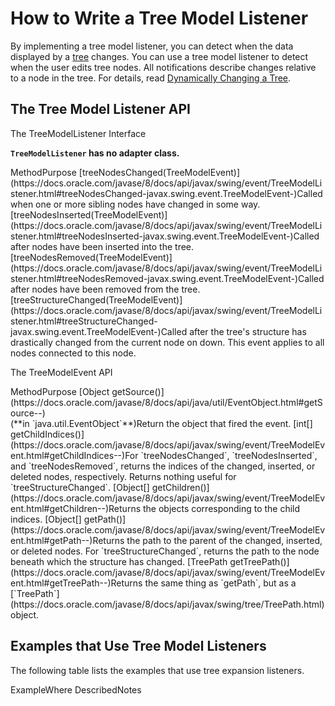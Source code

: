 
# How to Write a Tree Model Listener

By implementing a tree model listener, you can detect when the data displayed by a 
[tree](../components/tree.html) changes. You can use a tree model listener to detect when the user edits tree nodes. All notifications describe changes relative to a node in the tree. For details, read 
[Dynamically Changing a Tree](../components/tree.html#dynamic).

## <a name="api" id="api">The Tree Model Listener API</a>

<a name="treemodellistener" id="treemodellistener">The TreeModelListener Interface</a>

**`TreeModelListener` has no adapter class.**
<th id="h1" align="left">Method</th><th id="h2" align="left">Purpose</th>
<td headers="h1">[treeNodesChanged(TreeModelEvent)](https://docs.oracle.com/javase/8/docs/api/javax/swing/event/TreeModelListener.html#treeNodesChanged-javax.swing.event.TreeModelEvent-)</td><td headers="h2">Called when one or more sibling nodes have changed in some way.</td>
<td headers="h1">[treeNodesInserted(TreeModelEvent)](https://docs.oracle.com/javase/8/docs/api/javax/swing/event/TreeModelListener.html#treeNodesInserted-javax.swing.event.TreeModelEvent-)</td><td headers="h2">Called after nodes have been inserted into the tree.</td>
<td headers="h1">[treeNodesRemoved(TreeModelEvent)](https://docs.oracle.com/javase/8/docs/api/javax/swing/event/TreeModelListener.html#treeNodesRemoved-javax.swing.event.TreeModelEvent-)</td><td headers="h2">Called after nodes have been removed from the tree.</td>
<td headers="h1">[treeStructureChanged(TreeModelEvent)](https://docs.oracle.com/javase/8/docs/api/javax/swing/event/TreeModelListener.html#treeStructureChanged-javax.swing.event.TreeModelEvent-)</td><td headers="h2">Called after the tree's structure has drastically changed from the current node on down. This event applies to all nodes connected to this node.</td>

<a name="treemodelevent" id="treemodelevent">The TreeModelEvent API</a>
<th id="h101" align="left">Method</th><th id="h102" align="left">Purpose</th>
<td headers="h101">[Object getSource()](https://docs.oracle.com/javase/8/docs/api/java/util/EventObject.html#getSource--)<br />(**in `java.util.EventObject`**)</td><td headers="h102">Return the object that fired the event.</td>
<td headers="h101">[int[] getChildIndices()](https://docs.oracle.com/javase/8/docs/api/javax/swing/event/TreeModelEvent.html#getChildIndices--)</td><td headers="h102">For `treeNodesChanged`, `treeNodesInserted`, and `treeNodesRemoved`, returns the indices of the changed, inserted, or deleted nodes, respectively. Returns nothing useful for `treeStructureChanged`.</td>
<td headers="h101">[Object[] getChildren()](https://docs.oracle.com/javase/8/docs/api/javax/swing/event/TreeModelEvent.html#getChildren--)</td><td headers="h102">Returns the objects corresponding to the child indices.</td>
<td headers="h101">[Object[] getPath()](https://docs.oracle.com/javase/8/docs/api/javax/swing/event/TreeModelEvent.html#getPath--)</td><td headers="h102">Returns the path to the parent of the changed, inserted, or deleted nodes. For `treeStructureChanged`, returns the path to the node beneath which the structure has changed.</td>
<td headers="h101">[TreePath getTreePath()](https://docs.oracle.com/javase/8/docs/api/javax/swing/event/TreeModelEvent.html#getTreePath--)</td><td headers="h102">Returns the same thing as `getPath`, but as a [`TreePath`](https://docs.oracle.com/javase/8/docs/api/javax/swing/tree/TreePath.html) object.</td>

## <a name="eg" id="eg">Examples that Use Tree Model Listeners</a>

The following table lists the examples that use tree expansion listeners.
<th id="h201" align="left">Example</th><th id="h202" align="left">Where Described</th><th id="h203" align="left">Notes</th>
